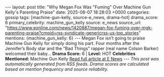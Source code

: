 --- layout: post title: "Why Megan Fox Was \"Fuming\" Over Machine Gun Kelly's Parenting Praise" date: 2025-08-07 18:28:03 +0000 categories: gossip tags: [machine-gun-kelly, source-e_news, drama-hot] drama_score: 6 primary_celebrity: machine_gun_kelly source: e_news source_url: "https://www.eonline.com/news/1420887/megan-fox-fuming-over-mgk-parenting-praise?cmpid=rss-syndicate-genericrss-us-top_stories" mentions: {machine_gun_kelly: 6} --- Megan Fox isn’t going to praise Machine Gun Kelly for simply doing his part. Four months after the Jennifer’s Body star and the “Bad Things” rapper (real name Colson Barker) welcomed their baby... **Drama Score:** 6 | **Level:** HOT **Celebrities Mentioned:** Machine Gun Kelly [Read full article at E News](https://www.eonline.com/news/1420887/megan-fox-fuming-over-mgk-parenting-praise?cmpid=rss-syndicate-genericrss-us-top_stories) --- *This post was automatically generated from RSS feeds. Drama scores are calculated based on mention frequency and source reliability.*